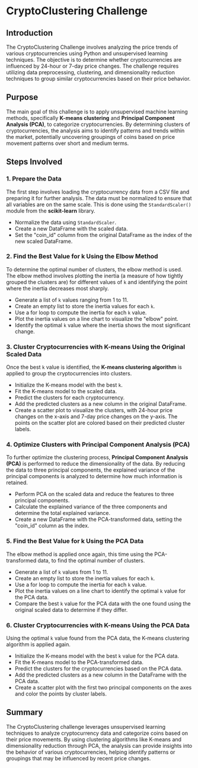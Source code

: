 # CryptoClustering Challenge

## Introduction
The CryptoClustering Challenge involves analyzing the price trends of various cryptocurrencies using Python and unsupervised learning techniques. The objective is to determine whether cryptocurrencies are influenced by 24-hour or 7-day price changes. The challenge requires utilizing data preprocessing, clustering, and dimensionality reduction techniques to group similar cryptocurrencies based on their price behavior.

## Purpose
The main goal of this challenge is to apply unsupervised machine learning methods, specifically **K-means clustering** and **Principal Component Analysis (PCA)**, to categorize cryptocurrencies. By determining clusters of cryptocurrencies, the analysis aims to identify patterns and trends within the market, potentially uncovering groupings of coins based on price movement patterns over short and medium terms.

## Steps Involved

### 1. Prepare the Data
The first step involves loading the cryptocurrency data from a CSV file and preparing it for further analysis. The data must be normalized to ensure that all variables are on the same scale. This is done using the `StandardScaler()` module from the **scikit-learn** library.

- Normalize the data using `StandardScaler`.
- Create a new DataFrame with the scaled data.
- Set the "coin_id" column from the original DataFrame as the index of the new scaled DataFrame.

### 2. Find the Best Value for k Using the Elbow Method
To determine the optimal number of clusters, the elbow method is used. The elbow method involves plotting the inertia (a measure of how tightly grouped the clusters are) for different values of `k` and identifying the point where the inertia decreases most sharply.

- Generate a list of `k` values ranging from 1 to 11.
- Create an empty list to store the inertia values for each `k`.
- Use a for loop to compute the inertia for each `k` value.
- Plot the inertia values on a line chart to visualize the "elbow" point.
- Identify the optimal `k` value where the inertia shows the most significant change.

### 3. Cluster Cryptocurrencies with K-means Using the Original Scaled Data
Once the best `k` value is identified, the **K-means clustering algorithm** is applied to group the cryptocurrencies into clusters.

- Initialize the K-means model with the best `k`.
- Fit the K-means model to the scaled data.
- Predict the clusters for each cryptocurrency.
- Add the predicted clusters as a new column in the original DataFrame.
- Create a scatter plot to visualize the clusters, with 24-hour price changes on the x-axis and 7-day price changes on the y-axis. The points on the scatter plot are colored based on their predicted cluster labels.

### 4. Optimize Clusters with Principal Component Analysis (PCA)
To further optimize the clustering process, **Principal Component Analysis (PCA)** is performed to reduce the dimensionality of the data. By reducing the data to three principal components, the explained variance of the principal components is analyzed to determine how much information is retained.

- Perform PCA on the scaled data and reduce the features to three principal components.
- Calculate the explained variance of the three components and determine the total explained variance.
- Create a new DataFrame with the PCA-transformed data, setting the "coin_id" column as the index.

### 5. Find the Best Value for k Using the PCA Data
The elbow method is applied once again, this time using the PCA-transformed data, to find the optimal number of clusters.

- Generate a list of `k` values from 1 to 11.
- Create an empty list to store the inertia values for each `k`.
- Use a for loop to compute the inertia for each `k` value.
- Plot the inertia values on a line chart to identify the optimal `k` value for the PCA data.
- Compare the best `k` value for the PCA data with the one found using the original scaled data to determine if they differ.

### 6. Cluster Cryptocurrencies with K-means Using the PCA Data
Using the optimal `k` value found from the PCA data, the K-means clustering algorithm is applied again.

- Initialize the K-means model with the best `k` value for the PCA data.
- Fit the K-means model to the PCA-transformed data.
- Predict the clusters for the cryptocurrencies based on the PCA data.
- Add the predicted clusters as a new column in the DataFrame with the PCA data.
- Create a scatter plot with the first two principal components on the axes and color the points by cluster labels.

## Summary
The CryptoClustering challenge leverages unsupervised learning techniques to analyze cryptocurrency data and categorize coins based on their price movements. By using clustering algorithms like K-means and dimensionality reduction through PCA, the analysis can provide insights into the behavior of various cryptocurrencies, helping identify patterns or groupings that may be influenced by recent price changes.
